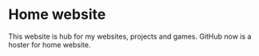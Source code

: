# Home website
This website is hub for my websites, projects and games.
GitHub now is a hoster for home website.

